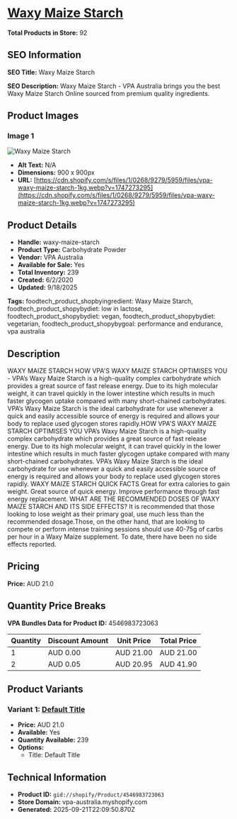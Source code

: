 # [Waxy Maize Starch](https://vpa-australia.myshopify.com/products/waxy-maize-starch)

**Total Products in Store:** 92

## SEO Information

**SEO Title:** Waxy Maize Starch

**SEO Description:** Waxy Maize Starch - VPA Australia brings you the best Waxy Maize Starch Online sourced from premium quality ingredients.

## Product Images

### Image 1
![Waxy Maize Starch](https://cdn.shopify.com/s/files/1/0268/9279/5959/files/vpa-waxy-maize-starch-1kg.webp?v=1747273295)

- **Alt Text:** N/A
- **Dimensions:** 900 x 900px
- **URL:** [https://cdn.shopify.com/s/files/1/0268/9279/5959/files/vpa-waxy-maize-starch-1kg.webp?v=1747273295](https://cdn.shopify.com/s/files/1/0268/9279/5959/files/vpa-waxy-maize-starch-1kg.webp?v=1747273295)

## Product Details

- **Handle:** waxy-maize-starch
- **Product Type:** Carbohydrate Powder
- **Vendor:** VPA Australia
- **Available for Sale:** Yes
- **Total Inventory:** 239
- **Created:** 6/2/2020
- **Updated:** 9/18/2025

**Tags:** foodtech_product_shopbyingredient: Waxy Maize Starch, foodtech_product_shopybydiet: low in lactose, foodtech_product_shopybydiet: vegan, foodtech_product_shopybydiet: vegetarian, foodtech_product_shopybygoal: performance and endurance, vpa australia

## Description

WAXY MAIZE STARCH HOW VPA'S WAXY MAIZE STARCH OPTIMISES YOU - VPA’s Waxy Maize Starch is a high-quality complex carbohydrate which provides a great source of fast release energy. Due to its high molecular weight, it can travel quickly in the lower intestine which results in much faster glycogen uptake compared with many short-chained carbohydrates. VPA’s Waxy Maize Starch is the ideal carbohydrate for use whenever a quick and easily accessible source of energy is required and allows your body to replace used glycogen stores rapidly.HOW VPA'S WAXY MAIZE STARCH OPTIMISES YOU VPA’s Waxy Maize Starch is a high-quality complex carbohydrate which provides a great source of fast release energy. Due to its high molecular weight, it can travel quickly in the lower intestine which results in much faster glycogen uptake compared with many short-chained carbohydrates. VPA’s Waxy Maize Starch is the ideal carbohydrate for use whenever a quick and easily accessible source of energy is required and allows your body to replace used glycogen stores rapidly. WAXY MAIZE STARCH QUICK FACTS Great for extra calories to gain weight. Great source of quick energy. Improve performance through fast energy replacement. WHAT ARE THE RECOMMENDED DOSES OF WAXY MAIZE STARCH AND ITS SIDE EFFECTS? It is recommended that those looking to lose weight as their primary goal, use much less than the recommended dosage.Those, on the other hand, that are looking to compete or perform intense training sessions should use 40-75g of carbs per hour in a Waxy Maize supplement. To date, there have been no side effects reported.

## Pricing

**Price:** AUD 21.0

## Quantity Price Breaks

**VPA Bundles Data for Product ID:** 4546983723063

| Quantity | Discount Amount | Unit Price | Total Price |
|----------|----------------|------------|-------------|
| 1 | AUD 0.00 | AUD 21.00 | AUD 21.00 |
| 2 | AUD 0.05 | AUD 20.95 | AUD 41.90 |

## Product Variants

### Variant 1: [Default Title](https://vpa-australia.myshopify.com/products/waxy-maize-starch)

- **Price:** AUD 21.0
- **Available:** Yes
- **Quantity Available:** 239
- **Options:**
  - Title: Default Title

## Technical Information

- **Product ID:** `gid://shopify/Product/4546983723063`
- **Store Domain:** vpa-australia.myshopify.com
- **Generated:** 2025-09-21T22:09:50.870Z

